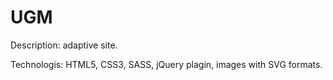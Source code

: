 # UGM
Description: adaptive site.

Technologis: HTML5, CSS3, SASS, jQuery plagin, images with SVG formats.

